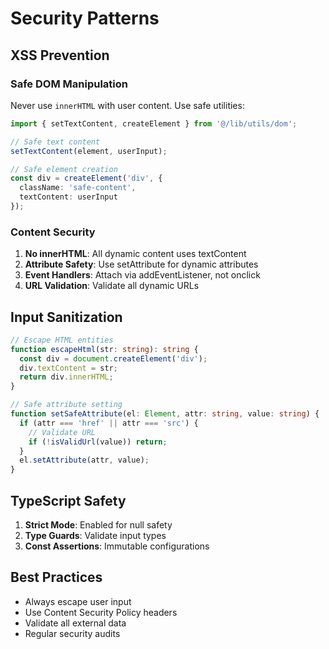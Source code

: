 # Security Patterns

## XSS Prevention

### Safe DOM Manipulation

Never use `innerHTML` with user content. Use safe utilities:

```typescript
import { setTextContent, createElement } from '@/lib/utils/dom';

// Safe text content
setTextContent(element, userInput);

// Safe element creation
const div = createElement('div', {
  className: 'safe-content',
  textContent: userInput
});
```

### Content Security

1. **No innerHTML**: All dynamic content uses textContent
2. **Attribute Safety**: Use setAttribute for dynamic attributes
3. **Event Handlers**: Attach via addEventListener, not onclick
4. **URL Validation**: Validate all dynamic URLs

## Input Sanitization

```typescript
// Escape HTML entities
function escapeHtml(str: string): string {
  const div = document.createElement('div');
  div.textContent = str;
  return div.innerHTML;
}

// Safe attribute setting
function setSafeAttribute(el: Element, attr: string, value: string) {
  if (attr === 'href' || attr === 'src') {
    // Validate URL
    if (!isValidUrl(value)) return;
  }
  el.setAttribute(attr, value);
}
```

## TypeScript Safety

1. **Strict Mode**: Enabled for null safety
2. **Type Guards**: Validate input types
3. **Const Assertions**: Immutable configurations

## Best Practices

- Always escape user input
- Use Content Security Policy headers
- Validate all external data
- Regular security audits